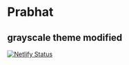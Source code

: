 # Prabhat
## grayscale theme modified


[![Netlify Status](https://api.netlify.com/api/v1/badges/f7f5d2b2-85c3-4858-a9c7-40bbd6e12a50/deploy-status)](https://app.netlify.com/sites/prabhath/deploys)